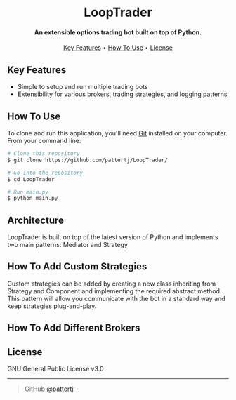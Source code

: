 
<h1 align="center">
  <br>
  LoopTrader
  <br>
</h1>

<h4 align="center">An extensible options trading bot built on top of Python.</h4>

<p align="center">
  <a href="#key-features">Key Features</a> •
  <a href="#how-to-use">How To Use</a> •
  <a href="#license">License</a>
</p>

## Key Features

* Simple to setup and run multiple trading bots
* Extensibility for various brokers, trading strategies, and logging patterns

## How To Use

To clone and run this application, you'll need [Git](https://git-scm.com) installed on your computer. From your command line:

```bash
# Clone this repository
$ git clone https://github.com/pattertj/LoopTrader/

# Go into the repository
$ cd LoopTrader

# Run main.py
$ python main.py
```

## Architecture

LoopTrader is built on top of the latest version of Python and implements two main patterns: Mediator and Strategy

## How To Add Custom Strategies

Custom strategies can be added by creating a new class inheriting from Strategy and Component and implementing the required abstract method. This pattern will allow you communicate with the bot in a standard way and keep strategies plug-and-play.

## How To Add Different Brokers

## License

GNU General Public License v3.0

---

> GitHub [@pattertj](https://github.com/pattertj) &nbsp;&middot;&nbsp;
